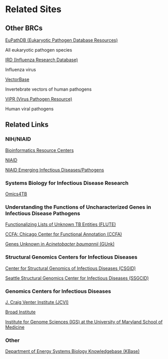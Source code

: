 Related Sites
=============

## Other BRCs

[EuPathDB (Eukaryotic Pathogen Database Resources)](http://eupathdb.org/)

All eukaryotic pathogen species

[IRD (Influenza Research Database)](http://www.fludb.org/)

Influenza virus

[VectorBase](http://www.vectorbase.org/)

Invertebrate vectors of human pathogens

[ViPR (Virus Pathogen Resource)](http://www.viprbrc.org/)

Human viral pathogens

## Related Links

### NIH/NIAID

[Bioinformatics Resource Centers](https://www.niaid.nih.gov/research/bioinformatics-resource-centers)

[NIAID](https://www.niaid.nih.gov/)

[NIAID Emerging Infectious Diseases/Pathogens](https://www.niaid.nih.gov/research/emerging-infectious-diseases-pathogens)

### Systems Biology for Infectious Disease Research

[Omics4TB](http://www.omics4tb.org/)

### Understanding the Functions of Uncharacterized Genes in Infectious Disease Pathogens

[Functionalizing Lists of Unknown TB Entities
(FLUTE)](http://saclab.tamu.edu/mad/u19/index.html)

[CCFA: Chicago Center for Functional Annotation
(CCFA)](http://ucfunction.org/)

[Genes Unknown in *Acinetobacter baumannii*
(GUnk)](http://uwgenomics.org/ab/index.php)

### Structural Genomics Centers for Infectious Diseases

[Center for Structural Genomics of Infectious Diseases
(CSGID)](http://www.csgid.org/)

[Seattle Structural Genomics Center for Infectious Diseases
(SSGCID)](http://www.ssgcid.org/)

### Genomics Centers for Infectious Diseases

[J. Craig Venter Institute (JCVI)](http://gsc.jcvi.org/)

[Broad
Institute](https://www.broadinstitute.org/scientific-community/science/projects/gscid/genomic-center-infectious-diseases)

[Institute for Genome Sciences (IGS) at the University of Maryland
School of Medicine](http://gscid.igs.umaryland.edu/index.php)

### Other

[Department of Energy Systems Biology Knowledgebase
(KBase)](http://kbase.us/)
